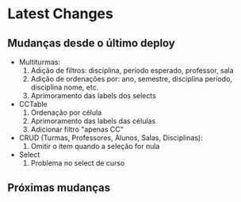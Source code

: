 # Latest Changes

## Mudanças desde o último deploy

- Multiturmas:
  1. Adição de filtros: disciplina, período esperado, professor, sala
  2. Adição de ordenações por: ano, semestre, disciplina período, disciplina nome, etc.
  3. Aprimoramento das labels dos selects
- CCTable
  1. Ordenação por célula
  2. Aprimoramento das labels das células
  3. Adicionar filtro "apenas CC"
- CRUD (Turmas, Professores, Alunos, Salas, Disciplinas):
  1. Omitir o item quando a seleção for nula
- Select
  1. Problema no select de curso

## Próximas mudanças
